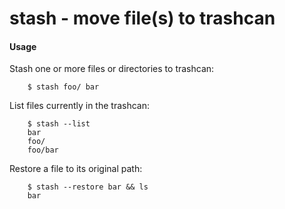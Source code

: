 # stash - move file(s) to trashcan

#### Usage

Stash one or more files or directories to trashcan:

```console
	$ stash foo/ bar
```

List files currently in the trashcan:

```console
	$ stash --list
	bar
	foo/
	foo/bar
```

Restore a file to its original path:

```console
	$ stash --restore bar && ls
	bar
```
